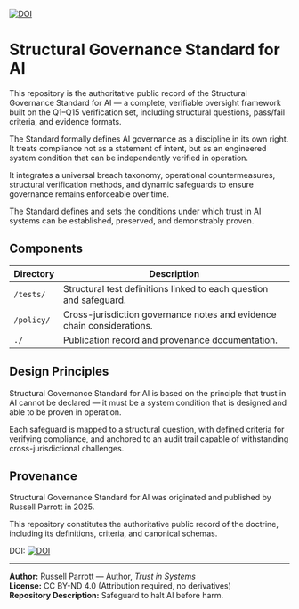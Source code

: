 [![DOI](https://zenodo.org/badge/1038390482.svg)](https://doi.org/10.5281/zenodo.16880174)

# Structural Governance Standard for AI

This repository is the authoritative public record of the Structural Governance Standard for AI — a complete, verifiable oversight framework built on the Q1–Q15 verification set, including structural questions, pass/fail criteria, and evidence formats.

The Standard formally defines AI governance as a discipline in its own right. It treats compliance not as a statement of intent, but as an engineered system condition that can be independently verified in operation.

It integrates a universal breach taxonomy, operational countermeasures, structural verification methods, and dynamic safeguards to ensure governance remains enforceable over time.

The Standard defines and sets the conditions under which trust in AI systems can be established, preserved, and demonstrably proven.

## Components

| Directory | Description |
|-----------|-------------|
| `/tests/` | Structural test definitions linked to each question and safeguard. |
| `/policy/` | Cross-jurisdiction governance notes and evidence chain considerations. |
| `./` | Publication record and provenance documentation. |

## Design Principles

Structural Governance Standard for AI is based on the principle that trust in AI cannot be declared — it must be a system condition that is designed and able to be proven in operation.

Each safeguard is mapped to a structural question, with defined criteria for verifying compliance, and anchored to an audit trail capable of withstanding cross-jurisdictional challenges.

## Provenance

Structural Governance Standard for AI was originated and published by Russell Parrott in 2025.

This repository constitutes the authoritative public record of the doctrine, including its definitions, criteria, and canonical schemas.

DOI: [![DOI](https://zenodo.org/badge/1038390482.svg)](https://doi.org/10.5281/zenodo.16880174)


---

**Author:** Russell Parrott — Author, *Trust in Systems*  
**License:** CC BY-ND 4.0 (Attribution required, no derivatives)  
**Repository Description:** Safeguard to halt AI before harm.  
